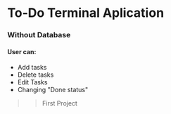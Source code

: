# To-Do Terminal Aplication
### Without Database


#### User can:
* Add tasks
* Delete tasks
* Edit Tasks
* Changing "Done status"

>> First Project
